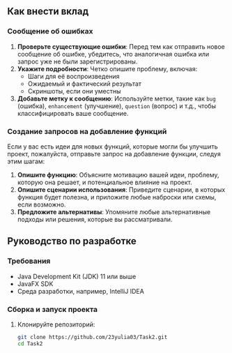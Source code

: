 ## Как внести вклад

### Сообщение об ошибках

1. **Проверьте существующие ошибки**: Перед тем как отправить новое сообщение об ошибке, убедитесь, что аналогичная ошибка или запрос уже не были зарегистрированы.
2. **Укажите подробности**: Четко опишите проблему, включая:
   - Шаги для её воспроизведения
   - Ожидаемый и фактический результат
   - Скриншоты, если они уместны
3. **Добавьте метку к сообщению**: Используйте метки, такие как `bug` (ошибка), `enhancement` (улучшение), `question` (вопрос) и т.д., чтобы классифицировать ваше сообщение.

### Создание запросов на добавление функций

Если у вас есть идеи для новых функций, которые могли бы улучшить проект, пожалуйста, отправьте запрос на добавление функции, следуя этим шагам:

1. **Опишите функцию**: Объясните мотивацию вашей идеи, проблему, которую она решает, и потенциальное влияние на проект.
2. **Опишите сценарии использования**: Приведите сценарии, в которых функция будет полезна, и приложите любые наброски или схемы, если возможно.
3. **Предложите альтернативы**: Упомяните любые альтернативные подходы или решения, которые вы рассматривали.

## Руководство по разработке

### Требования
- Java Development Kit (JDK) 11 или выше
- JavaFX SDK
- Среда разработки, например, IntelliJ IDEA 

### Сборка и запуск проекта

1. Клонируйте репозиторий:
   ```bash
   git clone https://github.com/23yulia03/Task2.git
   cd Task2
